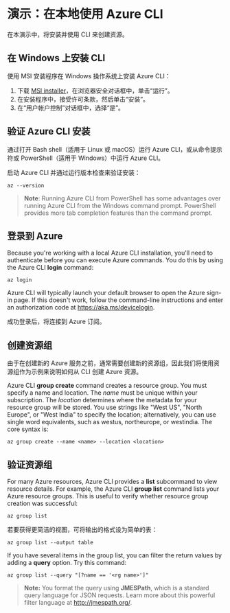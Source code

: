 # <a name="demonstration-work-with-azure-cli-locally"></a>演示：在本地使用 Azure CLI

在本演示中，将安装并使用 CLI 来创建资源。

## <a name="install-the-cli-on-windows"></a>在 Windows 上安装 CLI

使用 MSI 安装程序在 Windows 操作系统上安装 Azure CLI：

1. 下载 [MSI installer](https://aka.ms/installazurecliwindows)，在浏览器安全对话框中，单击“运行”。
2. 在安装程序中，接受许可条款，然后单击“安装”。
3. 在“用户帐户控制”对话框中，选择“是”。

## <a name="verify-azure-cli-installation"></a>验证 Azure CLI 安装

通过打开 Bash shell（适用于 Linux 或 macOS）运行 Azure CLI，或从命令提示符或 PowerShell（适用于 Windows）中运行 Azure CLI。

启动 Azure CLI 并通过运行版本检查来验证安装：

```azurecli
az --version
 ```

><bpt id="p1">**</bpt>Note<ept id="p1">**</ept>: Running Azure CLI from PowerShell has some advantages over running Azure CLI from the Windows command prompt. PowerShell provides more tab completion features than the command prompt.

## <a name="login-to-azure"></a>登录到 Azure

Because you're working with a local Azure CLI installation, you'll need to authenticate before you can execute Azure commands. You do this by using the Azure CLI <bpt id="p1">**</bpt>login<ept id="p1">**</ept> command:

```azurecli
az login
```

Azure CLI will typically launch your default browser to open the Azure sign-in page. If this doesn't work, follow the command-line instructions and enter an authorization code at <bpt id="p1">[</bpt><ph id="ph1">https://aka.ms/devicelogin</ph><ept id="p1">](https://aka.ms/devicelogin)</ept>.

成功登录后，将连接到 Azure 订阅。

## <a name="create-a-resource-group"></a>创建资源组

由于在创建新的 Azure 服务之前，通常需要创建新的资源组，因此我们将使用资源组作为示例来说明如何从 CLI 创建 Azure 资源。

Azure CLI <bpt id="p1">**</bpt>group create<ept id="p1">**</ept> command creates a resource group. You must specify a name and location. The <bpt id="p1">*</bpt>name<ept id="p1">*</ept> must be unique within your subscription. The <bpt id="p1">*</bpt>location<ept id="p1">*</ept> determines where the metadata for your resource group will be stored. You use strings like "West US", "North Europe", or "West India" to specify the location; alternatively, you can use single word equivalents, such as westus, northeurope, or westindia. The core syntax is:

```azurecli
az group create --name <name> --location <location>
```

## <a name="verify-the-resource-group"></a>验证资源组

For many Azure resources,  Azure CLI provides a <bpt id="p1">**</bpt>list<ept id="p1">**</ept> subcommand to view resource details. For example, the Azure CLI <bpt id="p1">**</bpt>group list<ept id="p1">**</ept> command lists your Azure resource groups. This is useful to verify whether resource group creation was successful:

```azurecli
az group list
```

若要获得更简洁的视图，可将输出的格式设为简单的表：

```azurecli
az group list --output table
```

If you have several items in the group list, you can filter the return values by adding a <bpt id="p1">**</bpt>query<ept id="p1">**</ept> option. Try this command:

```azurecli
az group list --query "[?name == '<rg name>']"
```

><bpt id="p1">**</bpt>Note:<ept id="p1">**</ept> You format the query using <bpt id="p2">**</bpt>JMESPath<ept id="p2">**</ept>, which is a standard query language for JSON requests. Learn more about this powerful filter language at <bpt id="p1">[</bpt><ph id="ph1">http://jmespath.org/</ph><ept id="p1">](http://jmespath.org/)</ept>.